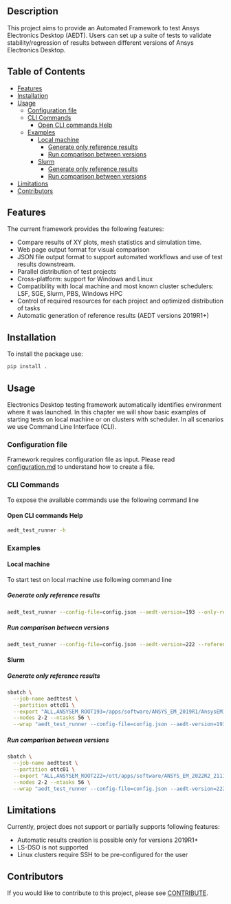 ## Description
This project aims to provide an Automated Framework to test Ansys Electronics Desktop (AEDT). 
Users can set up a suite of tests to validate stability/regression of results between 
different versions of Ansys Electronics Desktop.


## Table of Contents

<!-- toc -->

- [Features](#features)
- [Installation](#installation)
- [Usage](#usage)
  * [Configuration file](#configuration-file)
  * [CLI Commands](#cli-commands)
    + [Open CLI commands Help](#open-cli-commands-help)
  * [Examples](#examples)
    + [Local machine](#local-machine)
      - [Generate only reference results](#generate-only-reference-results)
      - [Run comparison between versions](#run-comparison-between-versions)
    + [Slurm](#slurm)
      - [Generate only reference results](#generate-only-reference-results-1)
      - [Run comparison between versions](#run-comparison-between-versions-1)
- [Limitations](#limitations)
- [Contributors](#contributors)

<!-- tocstop -->

## Features
The current framework provides the following features:
* Compare results of XY plots, mesh statistics and simulation time.
* Web page output format for visual comparison
* JSON file output format to support automated workflows and use of test results downstream.
* Parallel distribution of test projects
* Cross-platform: support for Windows and Linux
* Compatibility with local machine and most known cluster schedulers: 
  LSF, SGE, Slurm, PBS, Windows HPC
* Control of required resources for each project and optimized distribution of tasks
* Automatic generation of reference results (AEDT versions 2019R1+)

## Installation
To install the package use:
```bash
pip install .
```

## Usage
Electronics Desktop testing framework automatically identifies environment where it was launched. In this chapter we 
will show basic examples of starting tests on local machine or on clusters with scheduler. In all scenarios we use 
Command Line Interface (CLI).

### Configuration file
Framework requires configuration file as input. Please read [configuration.md](docs/configuration.md) to understand how 
to create a file.

### CLI Commands
To expose the available commands use the following command line

#### Open CLI commands Help
```bash
aedt_test_runner -h
```

### Examples

#### Local machine
To start test on local machine use following command line

##### Generate only reference results
```bash
aedt_test_runner --config-file=config.json --aedt-version=193 --only-reference
```

##### Run comparison between versions
```bash
aedt_test_runner --config-file=config.json --aedt-version=222 --reference-file=input/reference_results.json
```

#### Slurm
##### Generate only reference results
```bash
sbatch \
  --job-name aedttest \
  --partition ottc01 \
  --export "ALL,ANSYSEM_ROOT193=/apps/software/ANSYS_EM_2019R1/AnsysEM19.3/Linux64,ANS_NODEPCHECK=1" \
  --nodes 2-2 --ntasks 56 \
  --wrap "aedt_test_runner --config-file=config.json --aedt-version=193 --only-reference"
```

##### Run comparison between versions
```bash
sbatch \
  --job-name aedttest \
  --partition ottc01 \
  --export "ALL,ANSYSEM_ROOT222=/ott/apps/software/ANSYS_EM_2022R2_211129/v222/Linux64,ANS_NODEPCHECK=1" \
  --nodes 2-2 --ntasks 56 \
  --wrap "aedt_test_runner --config-file=config.json --aedt-version=222 --reference-file=~/reference_results.json"
```

## Limitations
Currently, project does not support or partially supports following features:
* Automatic results creation is possible only for versions 2019R1+
* LS-DSO is not supported
* Linux clusters require SSH to be pre-configured for the user

## Contributors
If you would like to contribute to this project, please see [CONTRIBUTE](docs/CONTRIBUTE.md).
